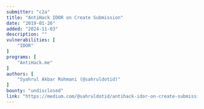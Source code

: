 ```yaml
---
submitter: "c2a"
title: "AntiHack IDOR on Create Submission"
date: "2019-01-26"
added: "2024-11-03"
description: ""
vulnerabilities: [
    "IDOR"
]
programs: [
    "AntiHack.me"
]
authors: [
    "Syahrul Akbar Rohmani (@sahruldotid)"
]
bounty: "undisclosed"
link: "https://medium.com/@sahruldotid/antihack-idor-on-create-submission-ddb3cf40c26b"
---
```




